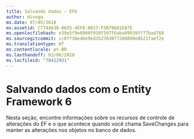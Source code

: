 ```yaml
---
title: Salvando dados – EF6
author: divega
ms.date: 07/05/2018
ms.assetid: C7744A30-8655-4EF8-8657-F5B796D1EB7E
ms.openlocfilehash: e39e5f9e8960f910f597f6aba89939ff77bad768
ms.sourcegitcommit: cc0ff36e46e9ed3527638f7208000e8521faef2e
ms.translationtype: HT
ms.contentlocale: pt-BR
ms.lasthandoff: 03/06/2020
ms.locfileid: "78412931"
---
```

# <a name="saving-data-with-entity-framework-6"></a>Salvando dados com o Entity Framework 6

Nesta seção, encontre informações sobre os recursos de controle de alterações do EF e o que acontece quando você chama SaveChanges para manter as alterações nos objetos no banco de dados.
